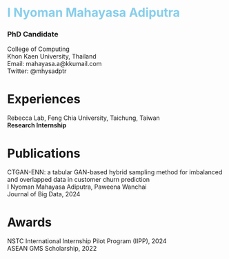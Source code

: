 # <span style="color:skyblue">I Nyoman Mahayasa Adiputra</span>
<h3>PhD Candidate</h3>
College of Computing<br>
Khon Kaen University, Thailand<br>
Email: mahayasa.a@kkumail.com<br>
Twitter: @mhysadptr

# Experiences
Rebecca Lab, Feng Chia University, Taichung, Taiwan<br>**Research Internship**<br>
# Publications
CTGAN-ENN: a tabular GAN-based hybrid sampling method for imbalanced and overlapped data in customer churn prediction<br>
I Nyoman Mahayasa Adiputra, Paweena Wanchai<br>
Journal of Big Data, 2024

# Awards
NSTC International Internship Pilot Program (IIPP), 2024<br>
ASEAN GMS Scholarship, 2022<br>
